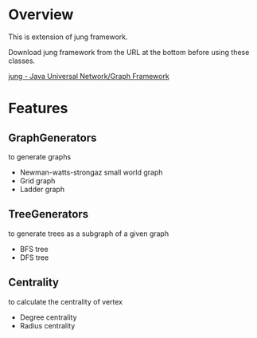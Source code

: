 # Overview

This is extension of jung framework.

Download jung framework from the URL at the bottom before using these classes.

[jung - Java Universal Network/Graph Framework](http://jung.sourceforge.net/)

# Features

## GraphGenerators

to generate graphs

- Newman-watts-strongaz small world graph
- Grid graph
- Ladder graph

## TreeGenerators

to generate trees as a subgraph of a given graph

- BFS tree
- DFS tree

## Centrality

to calculate the centrality of vertex

- Degree centrality
- Radius centrality
